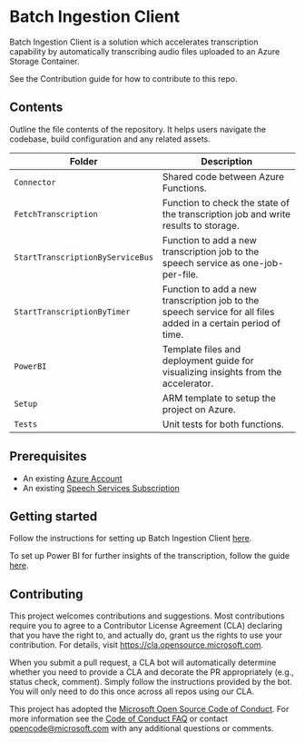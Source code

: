 # Batch Ingestion Client

<!-- 
Guidelines on README format: https://review.docs.microsoft.com/help/onboard/admin/samples/concepts/readme-template?branch=master

Guidance on onboarding samples to docs.microsoft.com/samples: https://review.docs.microsoft.com/help/onboard/admin/samples/process/onboarding?branch=master

Taxonomies for products and languages: https://review.docs.microsoft.com/new-hope/information-architecture/metadata/taxonomies?branch=master
-->

Batch Ingestion Client is a solution which accelerates transcription capability by automatically transcribing audio files uploaded to an Azure Storage Container.

See the Contribution guide for how to contribute to this repo.

## Contents

Outline the file contents of the repository. It helps users navigate the codebase, build configuration and any related assets.

| Folder       | Description                                |
|-------------------|--------------------------------------------|
| `Connector`       | Shared code between Azure Functions.                       |
| `FetchTranscription`    | Function to check the state of the transcription job and write results to storage.             |
| `StartTranscriptionByServiceBus`      | Function to add a new transcription job to the speech service as one-job-per-file.      |
| `StartTranscriptionByTimer`      | Function to add a new transcription job to the speech service for all files added in a certain period of time.      |
| `PowerBI`    | Template files and deployment guide for visualizing insights from the accelerator.             |
| `Setup` | ARM template to setup the project on Azure. |
| `Tests`       | Unit tests for both functions.                          |

## Prerequisites

* An existing [Azure Account](https://azure.microsoft.com/free/)
* An existing [Speech Services Subscription](https://ms.portal.azure.com/#create/Microsoft.CognitiveServicesSpeechServices)

## Getting started

Follow the instructions for setting up Batch Ingestion Client [here](Setup/guide.md).

To set up Power BI for further insights of the transcription, follow the guide [here](PowerBI/README.md).

## Contributing

This project welcomes contributions and suggestions.  Most contributions require you to agree to a
Contributor License Agreement (CLA) declaring that you have the right to, and actually do, grant us
the rights to use your contribution. For details, visit https://cla.opensource.microsoft.com.

When you submit a pull request, a CLA bot will automatically determine whether you need to provide
a CLA and decorate the PR appropriately (e.g., status check, comment). Simply follow the instructions
provided by the bot. You will only need to do this once across all repos using our CLA.

This project has adopted the [Microsoft Open Source Code of Conduct](https://opensource.microsoft.com/codeofconduct/).
For more information see the [Code of Conduct FAQ](https://opensource.microsoft.com/codeofconduct/faq/) or
contact [opencode@microsoft.com](mailto:opencode@microsoft.com) with any additional questions or comments.
